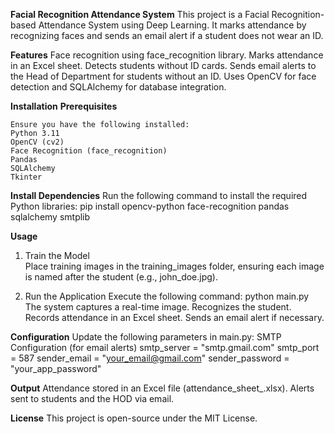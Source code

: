 **Facial Recognition Attendance System**
    This project is a Facial Recognition-based Attendance System using Deep Learning. It marks attendance by recognizing faces and sends an email alert if a student does not wear an ID.

**Features**
Face recognition using face_recognition library.
Marks attendance in an Excel sheet.
Detects students without ID cards.
Sends email alerts to the Head of Department for students without an ID.
Uses OpenCV for face detection and SQLAlchemy for database integration.

**Installation**
  **Prerequisites**

    Ensure you have the following installed:
    Python 3.11
    OpenCV (cv2)
    Face Recognition (face_recognition)
    Pandas
    SQLAlchemy
    Tkinter

**Install Dependencies**
    Run the following command to install the required Python libraries:
    pip install opencv-python face-recognition pandas sqlalchemy smtplib

**Usage**

1. Train the Model  
  Place training images in the training_images folder, ensuring each image is named after the student (e.g., john_doe.jpg).

2. Run the Application
    Execute the following command:
      python main.py
      The system captures a real-time image.
      Recognizes the student.
      Records attendance in an Excel sheet.
      Sends an email alert if necessary.

**Configuration**
    Update the following parameters in main.py:
    SMTP Configuration (for email alerts)
    smtp_server = "smtp.gmail.com"
    smtp_port = 587
    sender_email = "your_email@gmail.com"
    sender_password = "your_app_password"

**Output**
    Attendance stored in an Excel file (attendance_sheet_<date>.xlsx).
    Alerts sent to students and the HOD via email.

**License**
    This project is open-source under the MIT License.

